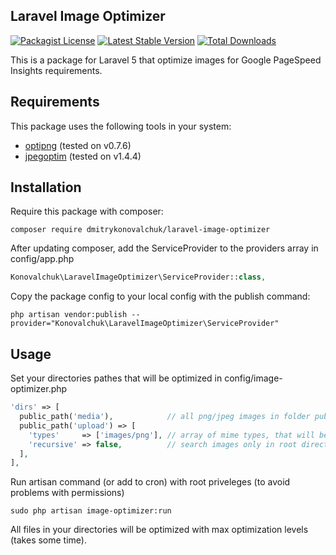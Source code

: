## Laravel Image Optimizer
[![Packagist License](https://poser.pugx.org/dmitrykonovalchuk/laravel-image-optimizer/license.png)](http://choosealicense.com/licenses/mit/)
[![Latest Stable Version](https://poser.pugx.org/dmitrykonovalchuk/laravel-image-optimizer/version.png)](https://packagist.org/packages/dmitrykonovalchuk/laravel-image-optimizer)
[![Total Downloads](https://poser.pugx.org/dmitrykonovalchuk/laravel-image-optimizer/d/total.png)](https://packagist.org/packages/dmitrykonovalchuk/laravel-image-optimizer)

This is a package for Laravel 5 that optimize images for Google PageSpeed Insights requirements.

## Requirements

This package uses the following tools in your system:
 - [optipng](http://optipng.sourceforge.net/) (tested on v0.7.6)
 - [jpegoptim](http://freecode.com/projects/jpegoptim/) (tested on v1.4.4)
 
## Installation


Require this package with composer:

```shell
composer require dmitrykonovalchuk/laravel-image-optimizer
```

After updating composer, add the ServiceProvider to the providers array in config/app.php

```php
Konovalchuk\LaravelImageOptimizer\ServiceProvider::class,
```

Copy the package config to your local config with the publish command:

```shell
php artisan vendor:publish --provider="Konovalchuk\LaravelImageOptimizer\ServiceProvider"
```

## Usage

Set your directories pathes that will be optimized in config/image-optimizer.php

```php
'dirs' => [
  public_path('media'),            // all png/jpeg images in folder public/media will be optimized recursively
  public_path('upload') => [
    'types'     => ['images/png'], // array of mime types, that will be optimized (now supported image/png and image/jpeg)
    'recursive' => false,          // search images only in root directory (public/upload)
  ],
],
```

Run artisan command (or add to cron) with root priveleges (to avoid problems with permissions)
```shell
sudo php artisan image-optimizer:run
```

All files in your directories will be optimized with max optimization levels (takes some time).

